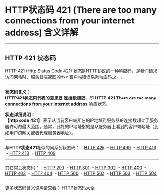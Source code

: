 # HTTP状态码 421 (There are too many connections from your internet address) 含义详解

---

## HTTP 421 状态码

HTTP 421 (Http Status Code 421) 状态是HTTP协议的一种响应码，是我们请求访问网站时，服务器端返回的4xx 客户端错误系列响应码之一。

---

**状态码含义：**  
**HTTP421状态码代表的意思是** **连接数超限**，即 **HTTP 421 There are too many connections from your internet address** 响应状态。

**状态详细说明：**  
**【http code 421】** 表示从当前客户端所在的IP地址到服务器的连接数超过了服务器许可的最大范围。通常，此处的IP地址指的是从服务器上看到的客户端地址（比如用户的网关或者代理服务器地址）。

  

---

与**HTTP状态421**相似的同系列状态码： - [HTTP 425](https://github.com/CrayonL/AllHttpStatusCodes/blob/master/HTTPStatusCode/4xx_ClientErrors/Code_425.md "HTTP 425详细说明")
 - [HTTP 499](https://github.com/CrayonL/AllHttpStatusCodes/blob/master/HTTPStatusCode/4xx_ClientErrors/Code_499.md "HTTP 499详细说明")
 - [HTTP 416](https://github.com/CrayonL/AllHttpStatusCodes/blob/master/HTTPStatusCode/4xx_ClientErrors/Code_416.md "HTTP 416详细说明")
 - [HTTP 413](https://github.com/CrayonL/AllHttpStatusCodes/blob/master/HTTPStatusCode/4xx_ClientErrors/Code_413.md "HTTP 413详细说明")
 - [HTTP 409](https://github.com/CrayonL/AllHttpStatusCodes/blob/master/HTTPStatusCode/4xx_ClientErrors/Code_409.md "HTTP 409详细说明")

---

其它常见状态码： - [HTTP 200](https://github.com/CrayonL/AllHttpStatusCodes/blob/master/HTTPStatusCode/2xx_Success/Code_200.md "HTTP 200详细说明")
 - [HTTP 301](https://github.com/CrayonL/AllHttpStatusCodes/blob/master/HTTPStatusCode/3xx_Redirection/Code_301.md "HTTP 301详细说明")
 - [HTTP 302](https://github.com/CrayonL/AllHttpStatusCodes/blob/master/HTTPStatusCode/3xx_Redirection/Code_302.md "HTTP 302详细说明")
 - [HTTP 400](https://github.com/CrayonL/AllHttpStatusCodes/blob/master/HTTPStatusCode/4xx_ClientErrors/Code_400.md "HTTP 400详细说明")
 - [HTTP 403](https://github.com/CrayonL/AllHttpStatusCodes/blob/master/HTTPStatusCode/4xx_ClientErrors/Code_403.md "HTTP 403详细说明")
 - [HTTP 404](https://github.com/CrayonL/AllHttpStatusCodes/blob/master/HTTPStatusCode/4xx_ClientErrors/Code_404.md "HTTP 404详细说明")
 - [HTTP 500](https://github.com/CrayonL/AllHttpStatusCodes/blob/master/HTTPStatusCode/5xx_ServerErrors/Code_500.md "HTTP 500详细说明")
 - [HTTP 502](https://github.com/CrayonL/AllHttpStatusCodes/blob/master/HTTPStatusCode/5xx_ServerErrors/Code_502.md "HTTP 502详细说明")
 - [HTTP 503](https://github.com/CrayonL/AllHttpStatusCodes/blob/master/HTTPStatusCode/5xx_ServerErrors/Code_503.md "HTTP 503详细说明")
 - [HTTP 504](https://github.com/CrayonL/AllHttpStatusCodes/blob/master/HTTPStatusCode/5xx_ServerErrors/Code_504.md "HTTP 504详细说明")

---

更多状态码含义说明请查看： [HTTP状态码大全](https://github.com/CrayonL/AllHttpStatusCodes)